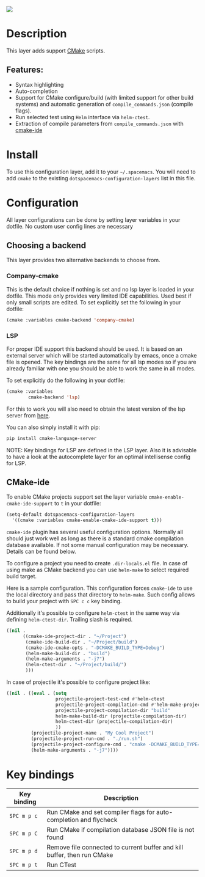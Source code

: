 ![](img/cmake.png)

Description
===========

This layer adds support [CMake](https://cmake.org/) scripts.

Features:
---------

-   Syntax highlighting
-   Auto-completion
-   Support for CMake configure/build (with limited support for other
    build systems) and automatic generation of `compile_commands.json`
    (compile flags).
-   Run selected test using `Helm` interface via `helm-ctest`.
-   Extraction of compile parameters from `compile_commands.json` with
    [cmake-ide](https://github.com/atilaneves/cmake-ide)

Install
=======

To use this configuration layer, add it to your `~/.spacemacs`. You will
need to add `cmake` to the existing `dotspacemacs-configuration-layers`
list in this file.

Configuration
=============

All layer configurations can be done by setting layer variables in your
dotfile. No custom user config lines are necessary

Choosing a backend
------------------

This layer provides two alternative backends to choose from.

### Company-cmake

This is the default choice if nothing is set and no lsp layer is loaded
in your dotfile. This mode only provides very limited IDE capabilities.
Used best if only small scripts are edited. To set explicitly set the
following in your dotfile:

``` commonlisp
(cmake :variables cmake-backend 'company-cmake)
```

### LSP

For proper IDE support this backend should be used. It is based on an
external server which will be started automatically by emacs, once a
cmake file is opened. The key bindings are the same for all lsp modes so
if you are already familiar with one you should be able to work the same
in all modes.

To set explicitly do the following in your dotfile:

``` commonlisp
(cmake :variables
        cmake-backend 'lsp)
```

For this to work you will also need to obtain the latest version of the
lsp server from
[here](https://github.com/regen100/cmake-language-server).

You can also simply install it with pip:

``` bash
pip install cmake-language-server
```

NOTE: Key bindings for LSP are defined in the LSP layer. Also it is
advisable to have a look at the autocomplete layer for an optimal
intellisense config for LSP.

CMake-ide
---------

To enable CMake projects support set the layer variable
`cmake-enable-cmake-ide-support` to `t` in your dotfile:

``` commonlisp
(setq-default dotspacemacs-configuration-layers
  '((cmake :variables cmake-enable-cmake-ide-support t)))
```

`cmake-ide` plugin has several useful configuration options. Normally
all should just work well as long as there is a standard cmake
compilation database available. If not some manual configuration may be
necessary. Details can be found below.

To configure a project you need to create `.dir-locals.el` file. In case
of using make as CMake backend you can use `helm-make` to select
required build target.

Here is a sample configuration. This configuration forces `cmake-ide` to
use the local directory and pass that directory to `helm-make`. Such
config allows to build your project with `SPC c c` key binding.

Additionally it's possible to configure `helm-ctest` in the same way via
defining `helm-ctest-dir`. Trailing slash is required.

``` commonlisp
((nil .
      ((cmake-ide-project-dir . "~/Project")
       (cmake-ide-build-dir . "~/Project/build")
       (cmake-ide-cmake-opts . "-DCMAKE_BUILD_TYPE=Debug")
       (helm-make-build-dir . "build")
       (helm-make-arguments . "-j7")
       (helm-ctest-dir . "~/Project/build/")
       )))
```

In case of projectile it's possible to configure project like:

``` commonlisp
((nil . ((eval . (setq
                  projectile-project-test-cmd #'helm-ctest
                  projectile-project-compilation-cmd #'helm-make-projectile
                  projectile-project-compilation-dir "build"
                  helm-make-build-dir (projectile-compilation-dir)
                  helm-ctest-dir (projectile-compilation-dir)
                  ))
         (projectile-project-name . "My Cool Project")
         (projectile-project-run-cmd . "./run.sh")
         (projectile-project-configure-cmd . "cmake -DCMAKE_BUILD_TYPE=Debug -DCMAKE_EXPORT_COMPILE_COMMANDS=ON ..")
         (helm-make-arguments . "-j7"))))
```

Key bindings
============

| Key binding | Description                                                             |
|-------------|-------------------------------------------------------------------------|
| `SPC m p c` | Run CMake and set compiler flags for auto-completion and flycheck       |
| `SPC m p C` | Run CMake if compilation database JSON file is not found                |
| `SPC m p d` | Remove file connected to current buffer and kill buffer, then run CMake |
| `SPC m p t` | Run CTest                                                               |
